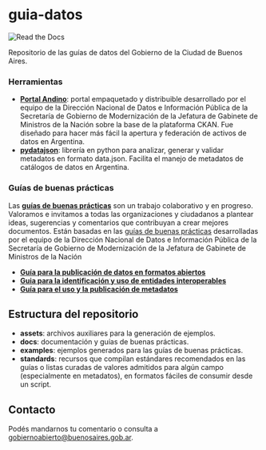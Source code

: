 # guia-datos

![Read the Docs](https://img.shields.io/readthedocs/:package.svg)

Repositorio de las guías de datos del Gobierno de la Ciudad de Buenos Aires.

### Herramientas

* **[Portal Andino](https://github.com/datosgobar/portal-andino)**: portal empaquetado y distribuible desarrollado por el equipo de la Dirección Nacional de Datos e Información Pública de la Secretaría de Gobierno de Modernización de la Jefatura de Gabinete de Ministros de la Nación sobre la base de la plataforma CKAN. Fue diseñado para hacer más fácil la apertura y federación de activos de datos en Argentina.
* **[pydatajson](https://github.com/datosgobar/pydatajson)**: librería en python para analizar, generar y validar metadatos en formato data.json. Facilita el manejo de metadatos de catálogos de datos en Argentina.

### Guías de buenas prácticas

Las **[guías de buenas prácticas](https://datosgcba.github.io/guia-datos)** son un trabajo colaborativo y en progreso. Valoramos e invitamos a todas las organizaciones y ciudadanos a plantear ideas, sugerencias y comentarios que contribuyan a crear mejores documentos. Están basadas en las [guías de buenas prácticas](https://paquete-apertura-datos.readthedocs.io/es/stable/) desarrolladas por el equipo de la Dirección Nacional de Datos e Información Pública de la Secretaría de Gobierno de Modernización de la Jefatura de Gabinete de Ministros de la Nación

* **[Guía para la publicación de datos en formatos abiertos](https://datosgcba.github.io/guia-datos/guia_abiertos)**
* **[Guia para la identificación y uso de entidades interoperables](https://datosgcba.github.io/guia-datos/guia_interoperables/)**
* **[Guía para el uso y la publicación de metadatos](https://datosgcba.github.io/guia-datos/guia_metadatos/)**

## Estructura del repositorio

* **assets**: archivos auxiliares para la generación de ejemplos.
* **docs**: documentación y guías de buenas prácticas.
* **examples**: ejemplos generados para las guías de buenas prácticas.
* **standards**: recursos que compilan estándares recomendados en las guías o listas curadas de valores admitidos para algún campo (especialmente en metadatos), en formatos fáciles de consumir desde un script.

## Contacto

Podés mandarnos tu comentario o consulta a [gobiernoabierto@buenosaires.gob.ar](mailto:gobiernoabierto@buenosaires.gob.ar).


